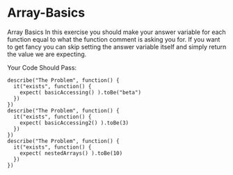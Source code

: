 # Array-Basics

Array Basics
In this exercise you should make your answer variable for each function equal to what the function comment is asking you for. If you want to get fancy you can skip setting the answer variable itself and simply return the value we are expecting.

Your Code Should Pass:
```
describe("The Problem", function() {
  it("exists", function() {
    expect( basicAccessing() ).toBe("beta")
  })
})
describe("The Problem", function() {
  it("exists", function() {
    expect( basicAccessing2() ).toBe(3)
  })
})
describe("The Problem", function() {
  it("exists", function() {
    expect( nestedArrays() ).toBe(10)
  })
})
```
